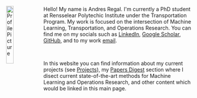 <img 
src="https://media-exp1.licdn.com/dms/image/C4E03AQElh-ITTP7PmA/profile-displayphoto-shrink_800_800/0/1611160098742?e=1660176000&v=beta&t=KVZUysNwg7cSsFHIFmXRPcrJtGea0DOTvjG-prWUM6I"
alt="Profile Picture"
style="float: left; width: 20%"/> Hello! My name is Andres Regal. I'm currently a PhD student at Rensselear Polytechic Institute under the Transportation Program. My work is focused on the intersection of Machine Learning, Transportation, and Operations Research. You can find me on my socials such as [LinkedIn](https://www.linkedin.com/in/andrés-regal/), [Google Scholar](https://scholar.google.com/citations?user=G0rlo2gAAAAJ&hl=es), [GitHub](https://github.com/a-regal), and to my work [email](regala@rpi.edu).

<br/>

In this website you can find information about my current projects (see [Projects](https://a-regal.github.io/projects/)), my [Papers Digest](https://a-regal.github.io/papers_digest/) section where I disect current state-of-the-art methods for Machine Learning and Operations Research, and other content which would be linked in this main page.



